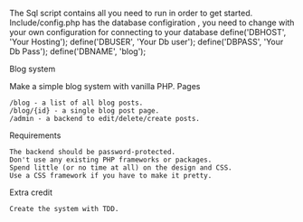 The Sql script contains all you need to run in order to get started.
Include/config.php has the database configiration , you need to change with your own configuration for connecting to your database
define('DBHOST', 'Your Hosting');
define('DBUSER', 'Your Db user');
define('DBPASS', 'Your Db Pass');
define('DBNAME', 'blog');

Blog system

Make a simple blog system with vanilla PHP.
Pages

    /blog - a list of all blog posts.
    /blog/{id} - a single blog post page.
    /admin - a backend to edit/delete/create posts.

Requirements

    The backend should be password-protected.
    Don't use any existing PHP frameworks or packages.
    Spend little (or no time at all) on the design and CSS.
    Use a CSS framework if you have to make it pretty.

Extra credit

    Create the system with TDD.
